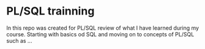 # PL/SQL trainning

In this repo was created for PL/SQL review of what I have learned during my course. Starting with basics od SQL and moving on to concepts of PL/SQL such as ...